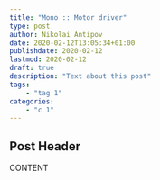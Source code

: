 ```yaml
---
title: "Mono :: Motor driver"
type: post
author: Nikolai Antipov
date: 2020-02-12T13:05:34+01:00
publishdate: 2020-02-12
lastmod: 2020-02-12
draft: true
description: "Text about this post"
tags:
    - "tag 1"
categories:
    - "c 1"
---
```


## Post Header

CONTENT
